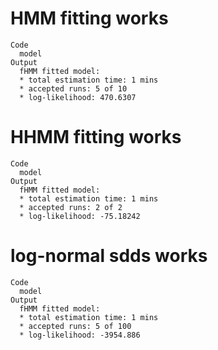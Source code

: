 # HMM fitting works

    Code
      model
    Output
      fHMM fitted model:
      * total estimation time: 1 mins 
      * accepted runs: 5 of 10 
      * log-likelihood: 470.6307 

# HHMM fitting works

    Code
      model
    Output
      fHMM fitted model:
      * total estimation time: 1 mins 
      * accepted runs: 2 of 2 
      * log-likelihood: -75.18242 

# log-normal sdds works

    Code
      model
    Output
      fHMM fitted model:
      * total estimation time: 1 mins 
      * accepted runs: 5 of 100 
      * log-likelihood: -3954.886 

